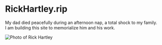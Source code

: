 # RickHartley.rip
My dad died peacefully during an afternoon nap, a total shock to my family. I am building this site to memorialize him and his work.

![Photo of Rick Hartley](https://rickhartley.memorial/rick.jpg)
